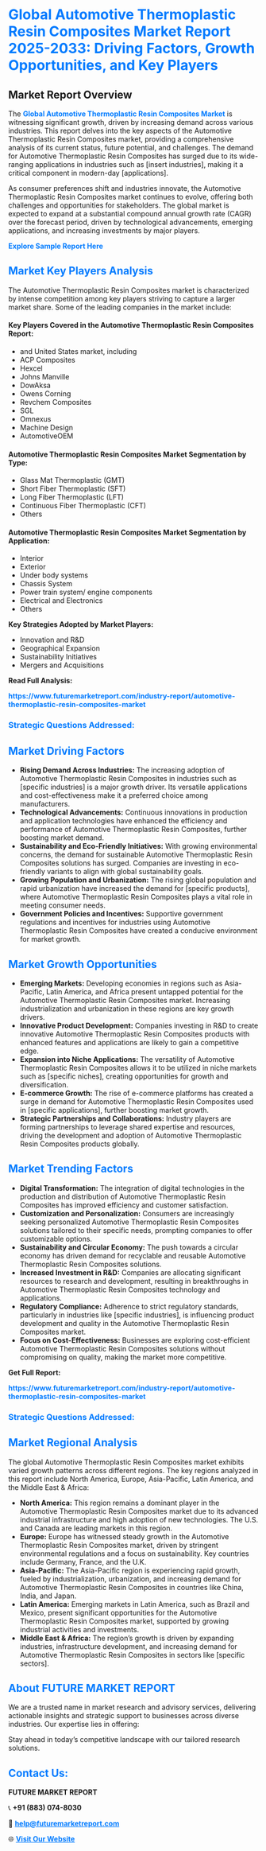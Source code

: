 <h1 style="color: #007BFF;">Global Automotive Thermoplastic Resin Composites Market Report 2025-2033: Driving Factors, Growth Opportunities, and Key Players</h1>

<section id="overview">
<h2>Market Report Overview</h2>
<p>The <a href="https://www.futuremarketreport.com/industry-report/automotive-thermoplastic-resin-composites-market" style="color: #007BFF; text-decoration: none;"><strong>Global Automotive Thermoplastic Resin Composites Market</strong></a> is witnessing significant growth, driven by increasing demand across various industries. This report delves into the key aspects of the Automotive Thermoplastic Resin Composites market, providing a comprehensive analysis of its current status, future potential, and challenges. The demand for Automotive Thermoplastic Resin Composites has surged due to its wide-ranging applications in industries such as [insert industries], making it a critical component in modern-day [applications].</p>
<p>As consumer preferences shift and industries innovate, the Automotive Thermoplastic Resin Composites market continues to evolve, offering both challenges and opportunities for stakeholders. The global market is expected to expand at a substantial compound annual growth rate (CAGR) over the forecast period, driven by technological advancements, emerging applications, and increasing investments by major players.</p>
</section>

<section id="overview">
<p><a href="https://www.futuremarketreport.com/request-sample/reportId=50745" style="color: #007BFF; text-decoration: none;"><strong>Explore Sample Report Here</strong></a></p>
</section>

<section id="key-players">
<h2 style="color: #007BFF;">Market Key Players Analysis</h2>
<p>The Automotive Thermoplastic Resin Composites market is characterized by intense competition among key players striving to capture a larger market share. Some of the leading companies in the market include:</p>
<h4>Key Players Covered in the Automotive Thermoplastic Resin Composites Report:</h4>
<ul><li>and United States market, including</li><li>ACP Composites</li><li>Hexcel</li><li>Johns Manville</li><li>DowAksa</li><li>Owens Corning</li><li>Revchem Composites</li><li>SGL</li><li>Omnexus</li><li>Machine Design</li><li>AutomotiveOEM</li></ul>
<h4>Automotive Thermoplastic Resin Composites Market Segmentation by Type:</h4>
<ul><li>Glass Mat Thermoplastic (GMT)</li><li>Short Fiber Thermoplastic (SFT)</li><li>Long Fiber Thermoplastic (LFT)</li><li>Continuous Fiber Thermoplastic (CFT)</li><li>Others</li></ul>

<h4>Automotive Thermoplastic Resin Composites Market Segmentation by Application:</h4>
<ul><li>Interior</li><li>Exterior</li><li>Under body systems</li><li>Chassis System</li><li>Power train system/ engine components</li><li>Electrical and Electronics</li><li>Others</li></ul>
<p><strong>Key Strategies Adopted by Market Players:</strong></p>
<ul>
<li>Innovation and R&D</li>
<li>Geographical Expansion</li>
<li>Sustainability Initiatives</li>
<li>Mergers and Acquisitions</li>
</ul>
</section>

<section>
<p><strong>Read Full Analysis: </strong></p><a href="https://www.futuremarketreport.com/industry-report/automotive-thermoplastic-resin-composites-market" style="color: #007BFF; text-decoration: none;"><strong>https://www.futuremarketreport.com/industry-report/automotive-thermoplastic-resin-composites-market</strong></a>
<h3 style="color: #007BFF;">Strategic Questions Addressed:</h3>
</section>

<section id="driving-factors">
<h2 style="color: #007BFF;">Market Driving Factors</h2>
<ul>
<li><strong>Rising Demand Across Industries:</strong> The increasing adoption of Automotive Thermoplastic Resin Composites in industries such as [specific industries] is a major growth driver. Its versatile applications and cost-effectiveness make it a preferred choice among manufacturers.</li>
<li><strong>Technological Advancements:</strong> Continuous innovations in production and application technologies have enhanced the efficiency and performance of Automotive Thermoplastic Resin Composites, further boosting market demand.</li>
<li><strong>Sustainability and Eco-Friendly Initiatives:</strong> With growing environmental concerns, the demand for sustainable Automotive Thermoplastic Resin Composites solutions has surged. Companies are investing in eco-friendly variants to align with global sustainability goals.</li>
<li><strong>Growing Population and Urbanization:</strong> The rising global population and rapid urbanization have increased the demand for [specific products], where Automotive Thermoplastic Resin Composites plays a vital role in meeting consumer needs.</li>
<li><strong>Government Policies and Incentives:</strong> Supportive government regulations and incentives for industries using Automotive Thermoplastic Resin Composites have created a conducive environment for market growth.</li>
</ul>
</section>

<section id="growth-opportunities">
<h2 style="color: #007BFF;">Market Growth Opportunities</h2>
<ul>
<li><strong>Emerging Markets:</strong> Developing economies in regions such as Asia-Pacific, Latin America, and Africa present untapped potential for the Automotive Thermoplastic Resin Composites market. Increasing industrialization and urbanization in these regions are key growth drivers.</li>
<li><strong>Innovative Product Development:</strong> Companies investing in R&D to create innovative Automotive Thermoplastic Resin Composites products with enhanced features and applications are likely to gain a competitive edge.</li>
<li><strong>Expansion into Niche Applications:</strong> The versatility of Automotive Thermoplastic Resin Composites allows it to be utilized in niche markets such as [specific niches], creating opportunities for growth and diversification.</li>
<li><strong>E-commerce Growth:</strong> The rise of e-commerce platforms has created a surge in demand for Automotive Thermoplastic Resin Composites used in [specific applications], further boosting market growth.</li>
<li><strong>Strategic Partnerships and Collaborations:</strong> Industry players are forming partnerships to leverage shared expertise and resources, driving the development and adoption of Automotive Thermoplastic Resin Composites products globally.</li>
</ul>
</section>

<section id="trending-factors">
<h2 style="color: #007BFF;">Market Trending Factors</h2>
<ul>
<li><strong>Digital Transformation:</strong> The integration of digital technologies in the production and distribution of Automotive Thermoplastic Resin Composites has improved efficiency and customer satisfaction.</li>
<li><strong>Customization and Personalization:</strong> Consumers are increasingly seeking personalized Automotive Thermoplastic Resin Composites solutions tailored to their specific needs, prompting companies to offer customizable options.</li>
<li><strong>Sustainability and Circular Economy:</strong> The push towards a circular economy has driven demand for recyclable and reusable Automotive Thermoplastic Resin Composites solutions.</li>
<li><strong>Increased Investment in R&D:</strong> Companies are allocating significant resources to research and development, resulting in breakthroughs in Automotive Thermoplastic Resin Composites technology and applications.</li>
<li><strong>Regulatory Compliance:</strong> Adherence to strict regulatory standards, particularly in industries like [specific industries], is influencing product development and quality in the Automotive Thermoplastic Resin Composites market.</li>
<li><strong>Focus on Cost-Effectiveness:</strong> Businesses are exploring cost-efficient Automotive Thermoplastic Resin Composites solutions without compromising on quality, making the market more competitive.</li>
</ul>
</section>

<section>
<p><strong>Get Full Report: </strong></p><a href="https://www.futuremarketreport.com/industry-report/automotive-thermoplastic-resin-composites-market" style="color: #007BFF; text-decoration: none;"><strong>https://www.futuremarketreport.com/industry-report/automotive-thermoplastic-resin-composites-market</strong></a>
<h3 style="color: #007BFF;">Strategic Questions Addressed:</h3>
</section>


<section id="regional-analysis">
<h2 style="color: #007BFF;">Market Regional Analysis</h2>
<p>The global Automotive Thermoplastic Resin Composites market exhibits varied growth patterns across different regions. The key regions analyzed in this report include North America, Europe, Asia-Pacific, Latin America, and the Middle East & Africa:</p>
<ul>
<li><strong>North America:</strong> This region remains a dominant player in the Automotive Thermoplastic Resin Composites market due to its advanced industrial infrastructure and high adoption of new technologies. The U.S. and Canada are leading markets in this region.</li>
<li><strong>Europe:</strong> Europe has witnessed steady growth in the Automotive Thermoplastic Resin Composites market, driven by stringent environmental regulations and a focus on sustainability. Key countries include Germany, France, and the U.K.</li>
<li><strong>Asia-Pacific:</strong> The Asia-Pacific region is experiencing rapid growth, fueled by industrialization, urbanization, and increasing demand for Automotive Thermoplastic Resin Composites in countries like China, India, and Japan.</li>
<li><strong>Latin America:</strong> Emerging markets in Latin America, such as Brazil and Mexico, present significant opportunities for the Automotive Thermoplastic Resin Composites market, supported by growing industrial activities and investments.</li>
<li><strong>Middle East & Africa:</strong> The region’s growth is driven by expanding industries, infrastructure development, and increasing demand for Automotive Thermoplastic Resin Composites in sectors like [specific sectors].</li>
</ul>
</section>

<footer>
<h2 style="color: #007BFF;">About FUTURE MARKET REPORT</h2>
<p>We are a trusted name in market research and advisory services, delivering actionable insights and strategic support to businesses across diverse industries. Our expertise lies in offering:</p>

<p>Stay ahead in today’s competitive landscape with our tailored research solutions.</p>

<h2 style="color: #007BFF;">Contact Us:</h2>
<p><strong>FUTURE MARKET REPORT</strong></p>
<p>📞 <strong>+91 (883) 074-8030</strong></p>
<p>📧 <strong><a href="mailto:help@futuremarketreport.com" style="color: #007BFF;">help@futuremarketreport.com</a></strong></p>
<p>🌐 <strong><a href="https://www.futuremarketreport.com/" style="color: #007BFF;">Visit Our Website</a></strong></p>
</footer>